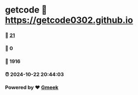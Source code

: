 # getcode :link: https://getcode0302.github.io 
### :page_facing_up: [21](https://getcode0302.github.io/tag.html) 
### :speech_balloon: 0 
### :hibiscus: 1916 
### :alarm_clock: 2024-10-22 20:44:03 
### Powered by :heart: [Gmeek](https://github.com/Meekdai/Gmeek)
